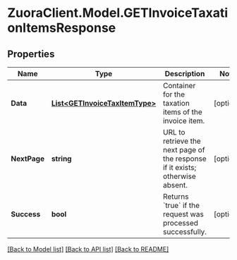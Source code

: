 # ZuoraClient.Model.GETInvoiceTaxationItemsResponse

## Properties

Name | Type | Description | Notes
------------ | ------------- | ------------- | -------------
**Data** | [**List&lt;GETInvoiceTaxItemType&gt;**](GETInvoiceTaxItemType.md) | Container for the taxation items of the invoice item.  | [optional] 
**NextPage** | **string** | URL to retrieve the next page of the response if it exists; otherwise absent.  | [optional] 
**Success** | **bool** | Returns &#x60;true&#x60; if the request was processed successfully. | [optional] 

[[Back to Model list]](../README.md#documentation-for-models) [[Back to API list]](../README.md#documentation-for-api-endpoints) [[Back to README]](../README.md)

